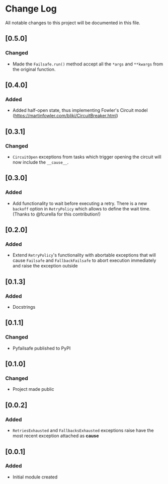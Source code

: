 # Change Log
All notable changes to this project will be documented in this file.

## [0.5.0]
### Changed
- Made the ``Failsafe.run()`` method accept all the ``*args`` and ``**kwargs`` from the original function.

## [0.4.0]
### Added
- Added half-open state, thus implementing Fowler's Circuit model (https://martinfowler.com/bliki/CircuitBreaker.html)

## [0.3.1]
### Changed
- `CircuitOpen` exceptions from tasks which trigger opening the circuit will now include the `__cause__`.

## [0.3.0]
### Added
- Add functionality to wait before executing a retry. There is a new `backoff` option in `RetryPolicy` which allows to define the wait time. (Thanks to @fcurella for this contribution!)

## [0.2.0]
### Added
- Extend `RetryPolicy`'s functionality with abortable exceptions that will cause `Failsafe` and `FallbackFailsafe` to abort execution immediately and raise the exception outside

## [0.1.3]
### Added
- Docstrings

## [0.1.1]
### Changed
- Pyfailsafe published to PyPI

## [0.1.0]
### Changed
- Project made public

## [0.0.2]
### Added
- `RetriesExhausted` and `FallbacksExhausted` exceptions raise have the most recent exception attached as __cause__

## [0.0.1]
### Added
- Initial module created
